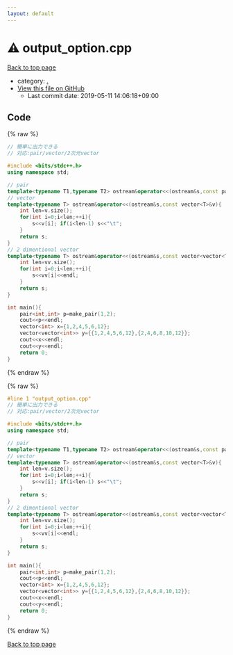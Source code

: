 ```yaml
---
layout: default
---
```


<!-- mathjax config similar to math.stackexchange -->
<script type="text/javascript" async
  src="https://cdnjs.cloudflare.com/ajax/libs/mathjax/2.7.5/MathJax.js?config=TeX-MML-AM_CHTML">
</script>
<script type="text/x-mathjax-config">
  MathJax.Hub.Config({
    TeX: { equationNumbers: { autoNumber: "AMS" }},
    tex2jax: {
      inlineMath: [ ['$','$'] ],
      processEscapes: true
    },
    "HTML-CSS": { matchFontHeight: false },
    displayAlign: "left",
    displayIndent: "2em"
  });
</script>

<script type="text/javascript" src="https://cdnjs.cloudflare.com/ajax/libs/jquery/3.4.1/jquery.min.js"></script>
<script src="https://cdn.jsdelivr.net/npm/jquery-balloon-js@1.1.2/jquery.balloon.min.js" integrity="sha256-ZEYs9VrgAeNuPvs15E39OsyOJaIkXEEt10fzxJ20+2I=" crossorigin="anonymous"></script>
<script type="text/javascript" src="../assets/js/copy-button.js"></script>
<link rel="stylesheet" href="../assets/css/copy-button.css" />


# :warning: output_option.cpp

<a href="../index.html">Back to top page</a>

* category: <a href="../index.html#5058f1af8388633f609cadb75a75dc9d">.</a>
* <a href="{{ site.github.repository_url }}/blob/master/output_option.cpp">View this file on GitHub</a>
    - Last commit date: 2019-05-11 14:06:18+09:00




## Code

<a id="unbundled"></a>
{% raw %}
```cpp
// 簡単に出力できる
// 対応:pair/vector/2次元vector

#include <bits/stdc++.h>
using namespace std;

// pair
template<typename T1,typename T2> ostream&operator<<(ostream&s,const pair<T1,T2>&p){return s<<"("<<p.first<<", "<<p.second<<")";}
// vector
template<typename T> ostream&operator<<(ostream&s,const vector<T>&v){
	int len=v.size();
	for(int i=0;i<len;++i){
		s<<v[i]; if(i<len-1) s<<"\t";
	}
	return s;
}
// 2 dimentional vector
template<typename T> ostream&operator<<(ostream&s,const vector<vector<T>>&vv){
	int len=vv.size();
	for(int i=0;i<len;++i){
		s<<vv[i]<<endl;
	}
	return s;
}

int main(){
	pair<int,int> p=make_pair(1,2);
	cout<<p<<endl;
	vector<int> x={1,2,4,5,6,12};
	vector<vector<int>> y={{1,2,4,5,6,12},{2,4,6,8,10,12}};
	cout<<x<<endl;
	cout<<y<<endl;
    return 0;
}

```
{% endraw %}

<a id="bundled"></a>
{% raw %}
```cpp
#line 1 "output_option.cpp"
// 簡単に出力できる
// 対応:pair/vector/2次元vector

#include <bits/stdc++.h>
using namespace std;

// pair
template<typename T1,typename T2> ostream&operator<<(ostream&s,const pair<T1,T2>&p){return s<<"("<<p.first<<", "<<p.second<<")";}
// vector
template<typename T> ostream&operator<<(ostream&s,const vector<T>&v){
	int len=v.size();
	for(int i=0;i<len;++i){
		s<<v[i]; if(i<len-1) s<<"\t";
	}
	return s;
}
// 2 dimentional vector
template<typename T> ostream&operator<<(ostream&s,const vector<vector<T>>&vv){
	int len=vv.size();
	for(int i=0;i<len;++i){
		s<<vv[i]<<endl;
	}
	return s;
}

int main(){
	pair<int,int> p=make_pair(1,2);
	cout<<p<<endl;
	vector<int> x={1,2,4,5,6,12};
	vector<vector<int>> y={{1,2,4,5,6,12},{2,4,6,8,10,12}};
	cout<<x<<endl;
	cout<<y<<endl;
    return 0;
}

```
{% endraw %}

<a href="../index.html">Back to top page</a>

